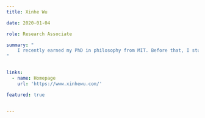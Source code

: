 ```yaml
---
title: Xinhe Wu

date: 2020-01-04

role: Research Associate

summary: "
    I recently earned my PhD in philosophy from MIT. Before that, I studied as an undergraduate at the University of Notre Dame, double majoring in philosophy and mathematics. ​​I work primarily on philosophical logic, mathematical logic, metaphysics, and the philosophy of language. I'm especially interested in Boolean-valued models, vagueness and indeterminacy, semantic paradoxes, set theory, formal theories of truth, and truthmaker semantics.
"


links:
  - name: Homepage
    url: 'https://www.xinhewu.com/'

featured: true


---
```

